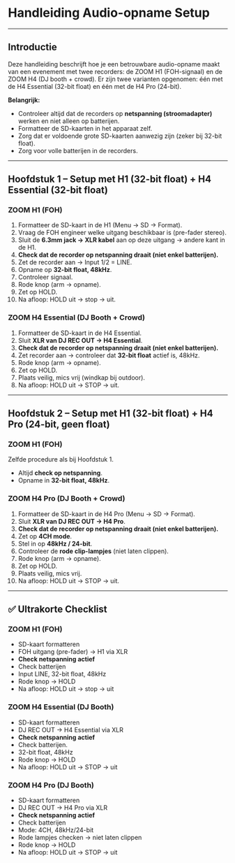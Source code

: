# Handleiding Audio-opname Setup

---

## Introductie

Deze handleiding beschrijft hoe je een betrouwbare audio-opname maakt van een evenement met twee recorders: de ZOOM H1 (FOH-signaal) en de ZOOM H4 (DJ booth + crowd).
Er zijn twee varianten opgenomen: één met de H4 Essential (32-bit float) en één met de H4 Pro (24-bit).

**Belangrijk:**
- Controleer altijd dat de recorders op **netspanning (stroomadapter)** werken en niet alleen op batterijen.
- Formatteer de SD-kaarten in het apparaat zelf.
- Zorg dat er voldoende grote SD-kaarten aanwezig zijn (zeker bij 32-bit float).
- Zorg voor volle batterijen in de recorders.

---

## Hoofdstuk 1 – Setup met H1 (32-bit float) + H4 Essential (32-bit float)

### ZOOM H1 (FOH)
1. Formatteer de SD-kaart in de H1 (Menu → SD → Format).
2. Vraag de FOH engineer welke uitgang beschikbaar is (pre-fader stereo).
3. Sluit de **6.3mm jack → XLR kabel** aan op deze uitgang → andere kant in de H1.
4. **Check dat de recorder op netspanning draait (niet enkel batterijen).**
5. Zet de recorder aan → Input 1/2 = LINE.
6. Opname op **32-bit float, 48kHz**.
7. Controleer signaal.
8. Rode knop (arm → opname).
9. Zet op HOLD.
10. Na afloop: HOLD uit → stop → uit.

### ZOOM H4 Essential (DJ Booth + Crowd)
1. Formatteer de SD-kaart in de H4 Essential.
2. Sluit **XLR van DJ REC OUT → H4 Essential**.
4. **Check dat de recorder op netspanning draait (niet enkel batterijen).**
5. Zet recorder aan → controleer dat **32-bit float** actief is, 48kHz.
6. Rode knop (arm → opname).
7. Zet op HOLD.
8. Plaats veilig, mics vrij (windkap bij outdoor).
9. Na afloop: HOLD uit → STOP → uit.

---

## Hoofdstuk 2 – Setup met H1 (32-bit float) + H4 Pro (24-bit, geen float)

### ZOOM H1 (FOH)
Zelfde procedure als bij Hoofdstuk 1.
- Altijd **check op netspanning**.
- Opname in **32-bit float, 48kHz**.

### ZOOM H4 Pro (DJ Booth + Crowd)
1. Formatteer de SD-kaart in de H4 Pro (Menu → SD → Format).
2. Sluit **XLR van DJ REC OUT → H4 Pro**.
4. **Check dat de recorder op netspanning draait (niet enkel batterijen).**
5. Zet op **4CH mode**.
6. Stel in op **48kHz / 24-bit**.
7. Controleer de **rode clip-lampjes** (niet laten clippen).
8. Rode knop (arm → opname).
9. Zet op HOLD.
10. Plaats veilig, mics vrij.
11. Na afloop: HOLD uit → STOP → uit.

---

## ✅ Ultrakorte Checklist

### ZOOM H1 (FOH)
- SD-kaart formatteren
- FOH uitgang (pre-fader) → H1 via XLR
- **Check netspanning actief**
- Check batterijen
- Input LINE, 32-bit float, 48kHz
- Rode knop → HOLD
- Na afloop: HOLD uit → stop → uit

### ZOOM H4 Essential (DJ Booth)
- SD-kaart formatteren
- DJ REC OUT → H4 Essential via XLR
- **Check netspanning actief**
- Check batterijen.
- 32-bit float, 48kHz
- Rode knop → HOLD
- Na afloop: HOLD uit → STOP → uit

### ZOOM H4 Pro (DJ Booth)
- SD-kaart formatteren
- DJ REC OUT → H4 Pro via XLR
- **Check netspanning actief**
- Check batterijen
- Mode: 4CH, 48kHz/24-bit
- Rode lampjes checken → niet laten clippen
- Rode knop → HOLD
- Na afloop: HOLD uit → STOP → uit
 
